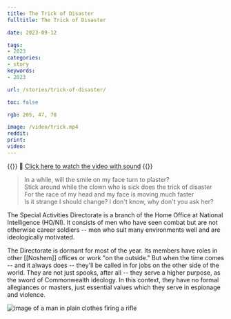 ```yaml
---
title: The Trick of Disaster
fulltitle: The Trick of Disaster

date: 2023-09-12

tags:
- 2023
categories:
- story
keywords:
- 2023

url: /stories/trick-of-disaster/

toc: false

rgb: 205, 47, 78

image: /video/trick.mp4
reddit:
print:
video:
---
```

{{<note caption>}}
<span class="smallicon">🎥</span> [Click here to watch the video with sound](/video/trick.mp4)
{{</note>}}

> In a while, will the smile on my face turn to plaster?<br>
Stick around while the clown who is sick does the trick of disaster<br>
For the race of my head and my face is moving much faster<br>
Is it strange I should change? I don't know, why don't you ask her?

The Special Activities Directorate is a branch of the Home Office at National Intelligence (HO/NI). It consists of men who have seen combat but are not otherwise career soldiers -- men who suit many environments well and are ideologically motivated.

The Directorate is dormant for most of the year. Its members have roles in other [[Noshem]] offices or work "on the outside." But when the time comes -- and it always does -- they'll be called in for jobs on the other side of the world. They are not just spooks, after all -- they serve a higher purpose, as the sword of Commonwealth ideology. In this context, they have no formal allegiances or masters, just essential values which they serve in espionage and violence.

![image of a man in plain clothes firing a rifle](/images/fullres/clown.jpg "Full image of an agent of the Special Activities Directorate during *Operation Sea of Reeds*.")